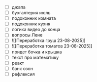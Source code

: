 - [ ] джапа 
- [ ] бухгалтерия июль
- [ ] подоконник комната
- [ ] подоконник кухня
- [ ] логика видео до конца
- [ ] вопросы Лене
- [ ] ![[Переработка груш 23-08-2025]]
- [ ] ![[Переработка томатов 23-08-2025]]
- [ ] придет бочка и крышка
- [ ] текст про математику
- [ ] реакт
- [ ] банк озон
- [ ] рефлексия 